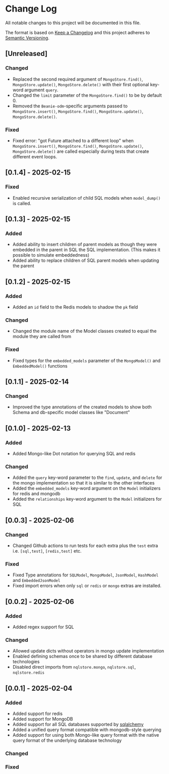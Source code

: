 # Change Log

All notable changes to this project will be documented in this file.

The format is based on [Keep a Changelog](http://keepachangelog.com/)
and this project adheres to [Semantic Versioning](http://semver.org/).

## [Unreleased]

### Changed

- Replaced the second required argument of `MongoStore.find()`, `MongoStore.update()`, `MongoStore.delete()` 
  with their first optional key-word argument `query`.
- Changed the `limit` parameter of the `MongoStore.find()` to be by default 0.
- Removed the `Beanie-odm`-specific arguments passed to `MongoStore.insert()`, `MongoStore.find()`, `MongoStore.update()`, `MongoStore.delete()`.

### Fixed

- Fixed error: "got Future <Future pending> attached to a different loop" when `MongoStore.insert()`, `MongoStore.find()`, `MongoStore.update()`, `MongoStore.delete()`
  are called especially during tests that create different event loops.

## [0.1.4] - 2025-02-15

### Fixed

- Enabled recursive serialization of child SQL models when `model_dump()` is called.

## [0.1.3] - 2025-02-15

### Added

- Added ability to insert children of parent models as though they were embedded in the parent 
  in SQL the SQL implementation. (This makes it possible to simulate embeddedness)
- Added ability to replace children of SQL parent models when updating the parent

## [0.1.2] - 2025-02-15

### Added

- Added an `id` field to the Redis models to shadow the `pk` field

### Changed

- Changed the module name of the Model classes created to equal the module they are called from

### Fixed

- Fixed types for the `embedded_models` parameter of the `MongoModel()` and `EmbeddedModel()` functions

## [0.1.1] - 2025-02-14

### Changed

- Improved the type annotations of the created models to show both Schema 
  and db-specific model classes like "Document"

## [0.1.0] - 2025-02-13

### Added

- Added Mongo-like Dot notation for querying SQL and redis

### Changed

- Added the `query` key-word parameter to the `find`, `update`, and `delete` for the mongo implementation
  so that it is similar to the other interfaces
- Added the `embedded_models` key-word argument on the `Model` initializers for redis and mongodb
- Added the `relationships` key-word argument to the `Model` initializers for SQL

## [0.0.3] - 2025-02-06

### Changed

- Changed Github actions to run tests for each extra plus the `test` extra i.e. `[sql,test]`, `[redis,test]` etc. 

### Fixed

- Fixed Type annotations for `SQLModel`, `MongoModel`, `JsonModel`, `HashModel` and `EmbeddedJsonModel`
- Fixed import errors when only `sql` or `redis` or `mongo` extras are installed.

## [0.0.2] - 2025-02-06

### Added

- Added regex support for SQL

### Changed

- Allowed update dicts without operators in mongo update implementation
- Enabled defining schemas once to be shared by different database technologies
- Disabled direct imports from `nqlstore.mongo`, `nqlstore.sql`, `nqlstore.redis`

## [0.0.1] - 2025-02-04

### Added

- Added support for redis
- Added support for MongoDB
- Added support for all SQL databases supported by [sqlalchemy](https://www.sqlalchemy.org/)
- Added a unified query format compatible with mongodb-style querying
- Added support for using both Mongo-like query format with the native query 
  format of the underlying database technology

### Changed

### Fixed
